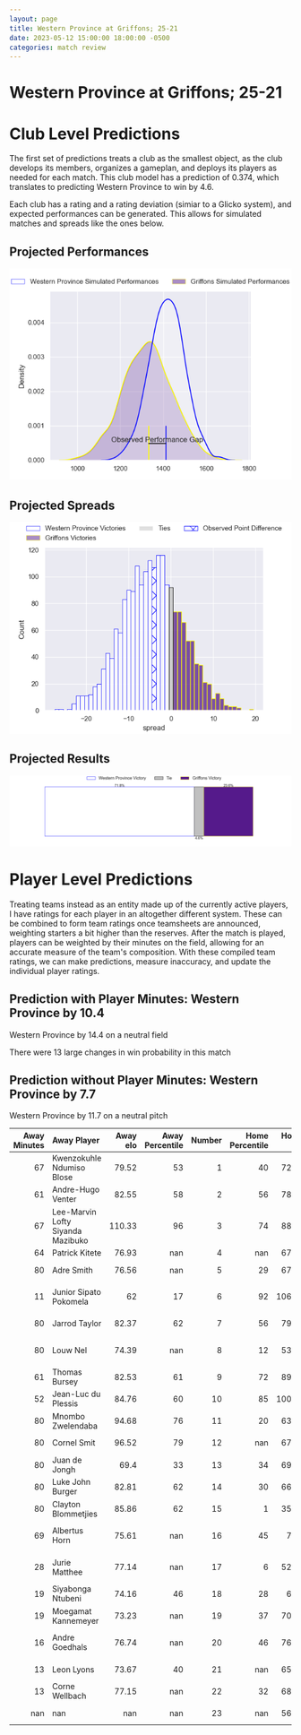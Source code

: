 ```yaml
---  
layout: page  
title: Western Province at Griffons; 25-21  
date: 2023-05-12 15:00:00 18:00:00 -0500  
categories: match review  
---
```

# Western Province at Griffons; 25-21

# Club Level Predictions


The first set of predictions treats a club as the smallest object, as the club develops its members, organizes a gameplan, and deploys its players as needed for each match. This club model has a prediction of 0.374, which translates to predicting Western Province to win by 4.6.

Each club has a rating and a rating deviation (simiar to a Glicko system), and expected performances can be generated. This allows for simulated matches and spreads like the ones below.
## Projected Performances


![Projected Performances](plots/performances_2023-05-12-Griffons-WesternProvince.png)
## Projected Spreads


![Projected Spreads](plots/spreads_2023-05-12-Griffons-WesternProvince.png)
## Projected Results


![Projected Results](plots/resultbar_2023-05-12-Griffons-WesternProvince.png)
# Player Level Predictions


Treating teams instead as an entity made up of the currently active players, I have ratings for each player in an altogether different system. These can be combined to form team ratings once teamsheets are announced, weighting starters a bit higher than the reserves. After the match is played, players can be weighted by their minutes on the field, allowing for an accurate measure of the team's composition. With these compiled team ratings, we can make predictions, measure inaccuracy, and update the individual player ratings.
## Prediction with Player Minutes: Western Province by 10.4


Western Province by 14.4 on a neutral field

There were 13 large changes in win probability in this match
## Prediction without Player Minutes: Western Province by 7.7


Western Province by 11.7 on a neutral pitch



|   Away Minutes | Away Player                       |   Away elo |   Away Percentile |   Number |   Home Percentile |   Home elo | Home Player                 |   Home Minutes |
|---------------:|:----------------------------------|-----------:|------------------:|---------:|------------------:|-----------:|:----------------------------|---------------:|
|             67 | Kwenzokuhle Ndumiso Blose         |      79.52 |                53 |        1 |                40 |      72.51 | Stephan de Jager            |             69 |
|             61 | Andre-Hugo Venter                 |      82.55 |                58 |        2 |                56 |      78.84 | Dandré Delport              |             13 |
|             67 | Lee-Marvin Lofty Siyanda Mazibuko |     110.33 |                96 |        3 |                74 |      88.03 | Doctor Booysen              |             69 |
|             64 | Patrick Kitete                    |      76.93 |               nan |        4 |               nan |      67.94 | Rian Olivier                |             69 |
|             80 | Adre Smith                        |      76.56 |               nan |        5 |                29 |      67.64 | Michael Benadie             |             64 |
|             11 | Junior Sipato Pokomela            |      62    |                17 |        6 |                92 |     106.33 | Thato Siward Mavundla       |             67 |
|             80 | Jarrod Taylor                     |      82.37 |                62 |        7 |                56 |      79.48 | Thomas Ongera               |             80 |
|             80 | Louw Nel                          |      74.39 |               nan |        8 |                12 |      53.71 | Sokuphumla (Soso) Xakalashe |             80 |
|             61 | Thomas Bursey                     |      82.53 |                61 |        9 |                72 |      89.18 | Jaywinn Juries              |             80 |
|             52 | Jean-Luc du Plessis               |      84.76 |                60 |       10 |                85 |     100.17 | Duan Pretorius              |             80 |
|             80 | Mnombo Zwelendaba                 |      94.68 |                76 |       11 |                20 |      63.13 | Domenic Smit                |             80 |
|             80 | Cornel Smit                       |      96.52 |                79 |       12 |               nan |      67.78 | Jeandre De Beer             |             52 |
|             80 | Juan de Jongh                     |      69.4  |                33 |       13 |                34 |      69.85 | Carel-Jan Coetzee           |             80 |
|             80 | Luke John Burger                  |      82.81 |                62 |       14 |                30 |      66.69 | Granwill Matthys            |             80 |
|             80 | Clayton Blommetjies               |      85.86 |                62 |       15 |                 1 |      35.69 | Duren Hoffman               |             64 |
|             69 | Albertus Horn                     |      75.61 |               nan |       16 |                45 |      75.8  | Hendrik Petrus van Schoor   |             67 |
|             28 | Jurie Matthee                     |      77.14 |               nan |       17 |                 6 |      52.31 | Keanu Armandio Vers         |             28 |
|             19 | Siyabonga Ntubeni                 |      74.16 |                46 |       18 |                28 |      65.5  | Curtley Thomas              |             16 |
|             19 | Moegamat Kannemeyer               |      73.23 |               nan |       19 |                37 |      70.27 | Randy Fillies               |             16 |
|             16 | Andre Goedhals                    |      76.74 |               nan |       20 |                46 |      76.19 | Jean-Jacques Pretorius      |             13 |
|             13 | Leon Lyons                        |      73.67 |                40 |       21 |               nan |      65.66 | Wikus Nieuwenhuis           |             11 |
|             13 | Corne Wellbach                    |      77.15 |               nan |       22 |                32 |      68.33 | Buhle Nojekwa               |             11 |
|            nan | nan                               |     nan    |               nan |       23 |               nan |      56.43 | Xolani Jacobs               |             11 |

